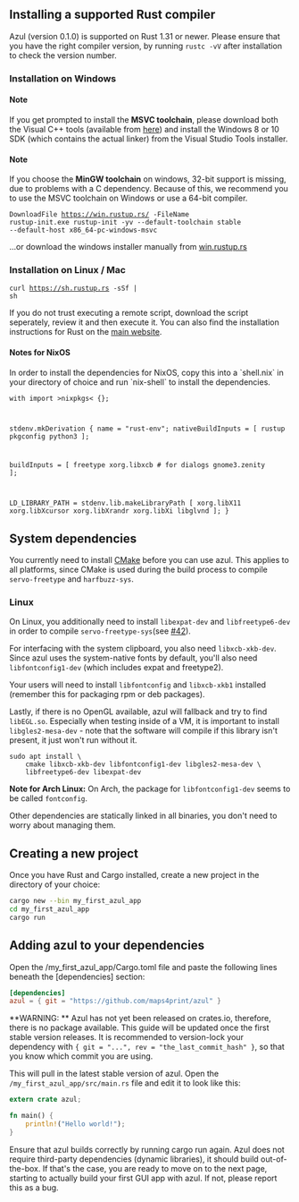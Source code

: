<h2>Installing a supported Rust compiler</h2>

<p>
Azul (version 0.1.0) is supported on Rust 1.31 or newer. Please ensure that you have the right compiler
version, by running <code>rustc -vV</code> after installation to check the version number.
</p>

<h3>Installation on Windows</h3>

<div class="warning">
  <h4>Note</h4>
  <p>
  If you get prompted to install the <strong>MSVC toolchain</strong>, please download both the
  Visual C++ tools (available from
  <a href="https://www.visualstudio.com/downloads/#build-tools-for-visual-studio-2017">here</a>)
  and install the Windows 8 or 10 SDK (which contains the actual linker) from
  the Visual Studio Tools installer.
</p>
</div>

<div class="warning">
  <h4>Note</h4>
  <p>
    If you choose the <strong>MinGW toolchain</strong> on windows, 32-bit support is missing,
    due to problems with a C dependency. Because of this, we recommend you to use
    the MSVC toolchain on Windows or use a 64-bit compiler.
</p>
</div>

<code class="expand">DownloadFile https://win.rustup.rs/ -FileName rustup-init.exe
rustup-init -yv --default-toolchain stable --default-host x86_64-pc-windows-msvc</code>

<p>...or download the windows installer manually from
  <a href="https://win.rustup.rs/">win.rustup.rs</a>
</p>

<h3>Installation on Linux / Mac</h3>

<code class="expand"><pre>curl https://sh.rustup.rs -sSf | sh</pre></code>

<p>
If you do not trust executing a remote script, download
the script seperately, review it and then execute it. You can
also find the installation instructions for Rust on the
<a href="https://www.rust-lang.org/en-US/install.html">main website</a>.
</p>

<div class="warning">
<h4>Notes for NixOS</h4>

  <p>
  In order to install the dependencies for NixOS, copy this into a `shell.nix`
  in your directory of choice and run `nix-shell` to install the dependencies.
  </p>

  <code class="expand">with import &gt;nixpkgs&lt; {};

stdenv.mkDerivation {
  name = "rust-env";
  nativeBuildInputs = [
    rustup
    pkgconfig
    python3
  ];

  buildInputs = [
    freetype
    xorg.libxcb
    # for dialogs
    gnome3.zenity
  ];

  LD_LIBRARY_PATH = stdenv.lib.makeLibraryPath [
    xorg.libX11
    xorg.libXcursor
    xorg.libXrandr
    xorg.libXi
    libglvnd
  ];
}</code>
</div>

## System dependencies

You currently need to install [CMake](https://cmake.org/download/) before you can use azul.
This applies to all platforms, since CMake is used during the build process to compile
`servo-freetype` and `harfbuzz-sys`.

### Linux

On Linux, you additionally need to install `libexpat-dev` and `libfreetype6-dev` in order
to compile `servo-freetype-sys`(see [#42](https://github.com/maps4print/azul/issues/42)).

For interfacing with the system clipboard, you also need `libxcb-xkb-dev`.
Since azul uses the system-native fonts by default, you'll also need
`libfontconfig1-dev` (which includes expat and freetype2).

Your users will need to install `libfontconfig` and
`libxcb-xkb1` installed (remember this for packaging rpm or deb packages).

Lastly, if there is no OpenGL available, azul will fallback and try to find
`libEGL.so`. Especially when testing inside of a VM, it is important to install
`libgles2-mesa-dev` - note that the software will compile if this library
isn't present, it just won't run without it.

```
sudo apt install \
    cmake libxcb-xkb-dev libfontconfig1-dev libgles2-mesa-dev \
    libfreetype6-dev libexpat-dev
```

**Note for Arch Linux:** On Arch, the package for `libfontconfig1-dev`
seems to be called `fontconfig`.

Other dependencies are statically linked in all binaries, you don't need to
worry about managing them.

## Creating a new project

Once you have Rust and Cargo installed, create a new project in the
directory of your choice:

```bash
cargo new --bin my_first_azul_app
cd my_first_azul_app
cargo run
```

## Adding azul to your dependencies

Open the /my_first_azul_app/Cargo.toml file and paste the following
lines beneath the [dependencies] section:

```toml
[dependencies]
azul = { git = "https://github.com/maps4print/azul" }
```

**WARNING: ** Azul has not yet been released on crates.io, therefore,
there is no package available. This guide will be updated once the
first stable version releases. It is recommended to version-lock your
dependency with `{ git = "...", rev = "the_last_commit_hash" }`, so
that you know which commit you are using.

This will pull in the latest stable version of azul. Open the
`/my_first_azul_app/src/main.rs` file and edit it to look like this:

```rust
extern crate azul;

fn main() {
    println!("Hello world!");
}
```

Ensure that azul builds correctly by running cargo run again. Azul
does not require third-party dependencies (dynamic libraries), it
should build out-of-the-box. If that's the case, you are ready to
move on to the next page, starting to actually build your first GUI
app with azul. If not, please report this as a bug.
